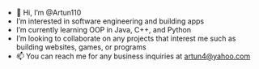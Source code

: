- 👋 Hi, I’m @Artun110
- I’m interested in software engineering and building apps
- I’m currently learning OOP in Java, C++, and Python
- I’m looking to collaborate on any projects that interest me such as building websites, games, or programs
- 📫 You can reach me for any business inquiries at artun4@yahoo.com
